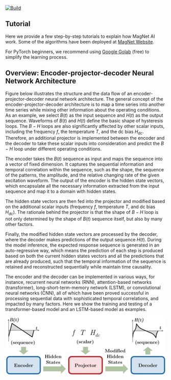 [![Build](https://github.com/PrincetonUniversity/magnet/actions/workflows/main.yml/badge.svg)](https://github.com/PrincetonUniversity/magnet/actions/workflows/main.yml)

## Tutorial

Here we provide a few step-by-step tutorials to explain how MagNet AI work. Some of the algorithms have been deployed at [MagNet Website](https://mag-net.princeton.edu).

For PyTorch beginners, we recommend using [Google Golab](https://colab.research.google.com/) (free) to simplify the learning process.

## Overview: Encoder-projector-decoder Neural Network Architecture

Figure below illustrates the structure and the data flow of an encoder-projector-decoder neural network architecture. The general concept of the encoder-projector-decoder architecture is to map a time series into another time series while mixing other information about the operating conditions. As an example, we select $B(t)$ as the input sequence and $H(t)$ as the output sequence. Waveforms of $B(t)$ and $H(t)$ define the basic shape of hysteresis loops. The $B-H$ loops are also significantly affected by other scalar inputs, including the frequency $f$, the temperature $T$, and the dc bias $H_{dc}$. Therefore, an additional projector is implemented between the encoder and the decoder to take these scalar inputs into consideration and predict the $B-H$ loop under different operating conditions.

The encoder takes the $B(t)$ sequence as input and maps the sequence into a vector of fixed dimension. It captures the sequential information and temporal correlation within the sequence, such as the shape, the sequence of the patterns, the amplitude, and the relative changing rate of the given excitation waveform. The output of the encoder is the hidden state vectors, which encapsulate all the necessary information extracted from the input sequence and map it to a domain with hidden states. 

The hidden state vectors are then fed into the projector and modified based on the additional scalar inputs (frequency $f$, temperature $T$, and dc bias $H_{dc}$). The rationale behind the projector is that the shape of $B-H$ loop is not only determined by the shape of $B(t)$ sequence itself, but also by many other factors. 

Finally, the modified hidden state vectors are processed by the decoder, where the decoder makes predictions of the output sequence $H(t)$. During the model inference, the expected response sequence is generated in an auto-regressive way, which means the prediction of each step is produced based on both the current hidden states vectors and all the predictions that are already produced, such that the temporal information of the sequence is retained and reconstructed sequentially while maintain time causality.

The encoder and the decoder can be implemented in various ways, for instance, recurrent neural networks (RNN), attention-based networks (transformer), long-short-term-memory network (LSTM), or convolutional neural networks (CNN), all of which have been proved successful in processing sequential data with sophisticated temporal correlations, and impacted by many factors. Here we show the training and testing of a transformer-based model and an LSTM-based model as examples.

![seq-to-seq](../img/seq-to-seq.jpg)

